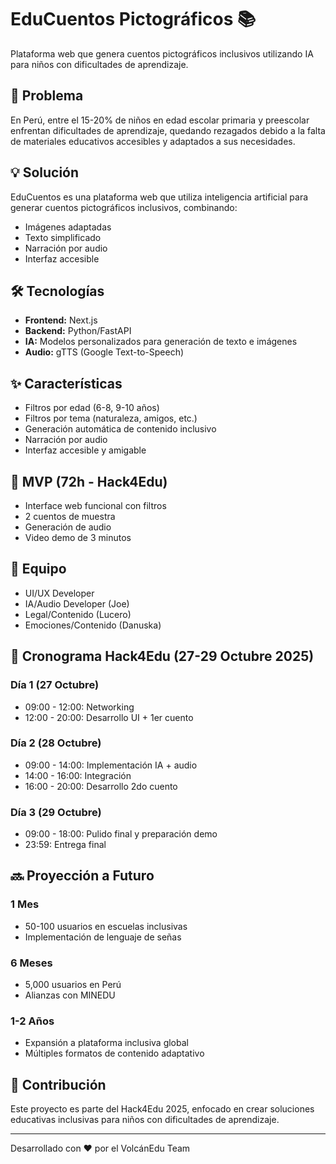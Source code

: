 # EduCuentos Pictográficos 📚

Plataforma web que genera cuentos pictográficos inclusivos utilizando IA para niños con dificultades de aprendizaje.

## 🎯 Problema

En Perú, entre el 15-20% de niños en edad escolar primaria y preescolar enfrentan dificultades de aprendizaje, quedando rezagados debido a la falta de materiales educativos accesibles y adaptados a sus necesidades.

## 💡 Solución

EduCuentos es una plataforma web que utiliza inteligencia artificial para generar cuentos pictográficos inclusivos, combinando:
- Imágenes adaptadas
- Texto simplificado
- Narración por audio
- Interfaz accesible

## 🛠️ Tecnologías

- **Frontend:** Next.js
- **Backend:** Python/FastAPI
- **IA:** Modelos personalizados para generación de texto e imágenes
- **Audio:** gTTS (Google Text-to-Speech)

## ✨ Características

- Filtros por edad (6-8, 9-10 años)
- Filtros por tema (naturaleza, amigos, etc.)
- Generación automática de contenido inclusivo
- Narración por audio
- Interfaz accesible y amigable

## 🎯 MVP (72h - Hack4Edu)

- Interface web funcional con filtros
- 2 cuentos de muestra
- Generación de audio
- Video demo de 3 minutos

## 👥 Equipo

- UI/UX Developer
- IA/Audio Developer (Joe)
- Legal/Contenido (Lucero)
- Emociones/Contenido (Danuska)

## 📅 Cronograma Hack4Edu (27-29 Octubre 2025)

### Día 1 (27 Octubre)
- 09:00 - 12:00: Networking
- 12:00 - 20:00: Desarrollo UI + 1er cuento

### Día 2 (28 Octubre)
- 09:00 - 14:00: Implementación IA + audio
- 14:00 - 16:00: Integración
- 16:00 - 20:00: Desarrollo 2do cuento

### Día 3 (29 Octubre)
- 09:00 - 18:00: Pulido final y preparación demo
- 23:59: Entrega final

## 🔜 Proyección a Futuro

### 1 Mes
- 50-100 usuarios en escuelas inclusivas
- Implementación de lenguaje de señas

### 6 Meses
- 5,000 usuarios en Perú
- Alianzas con MINEDU

### 1-2 Años
- Expansión a plataforma inclusiva global
- Múltiples formatos de contenido adaptativo

## 🤝 Contribución

Este proyecto es parte del Hack4Edu 2025, enfocado en crear soluciones educativas inclusivas para niños con dificultades de aprendizaje.

---
Desarrollado con ❤️ por el VolcánEdu Team